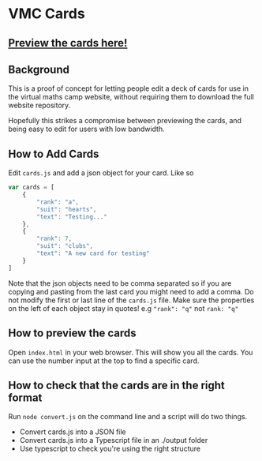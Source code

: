 # VMC Cards

## [Preview the cards here!](https://idemsinternational.github.io/vmc-cards/)

## Background

This is a proof of concept for letting people edit a deck of cards for use in the virtual maths camp website, without requiring them to download the full website repository.

Hopefully this strikes a compromise between previewing the cards, and being easy to edit for users with low bandwidth.

## How to Add Cards

Edit ```cards.js``` and add a json object for your card. Like so

```javascript
var cards = [
    {
        "rank": "a",
        "suit": "hearts",
        "text": "Testing..."
    },
    {
        "rank": 7,
        "suit": "clubs",
        "text": "A new card for testing"
    }
]
```
Note that the json objects need to be comma separated so if you are copying and pasting from the last card you might need to add a comma.
Do not modify the first or last line of the ```cards.js``` file.
Make sure the properties on the left of each object stay in quotes! e.g ```"rank": "q"``` not ```rank: "q"```

## How to preview the cards
Open ```index.html``` in your web browser. This will show you all the cards.
You can use the number input at the top to find a specific card.

## How to check that the cards are in the right format

Run ```node convert.js``` on the command line and a script will do two things.
- Convert cards.js into a JSON file
- Convert cards.js into a Typescript file in an ./output folder
- Use typescript to check you're using the right structure